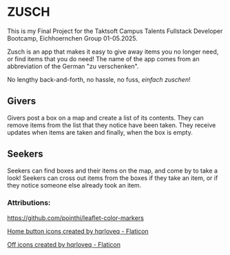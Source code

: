# ZUSCH

This is my Final Project for the Taktsoft Campus Talents Fullstack Developer Bootcamp, Eichhoernchen Group 01-05.2025.

Zusch is an app that makes it easy to give away items you no longer need, or find items that you do need! The name of the app comes from an abbreviation of the German "zu verschenken".

No lengthy back-and-forth, no hassle, no fuss, _einfach zuschen_!

## Givers

Givers post a box on a map and create a list of its contents. They can remove items from the list that they notice have been taken. They receive updates when items are taken and finally, when the box is empty.

## Seekers

Seekers can find boxes and their items on the map, and come by to take a look!
Seekers can cross out items from the boxes if they take an item, or if they notice someone else already took an item.

### Attributions:

https://github.com/pointhi/leaflet-color-markers

<a href="https://www.flaticon.com/free-icons/home-button" title="home button icons">Home button icons created by hqrloveq - Flaticon</a>

<a href="https://www.flaticon.com/free-icons/off" title="off icons">Off icons created by hqrloveq - Flaticon</a>
